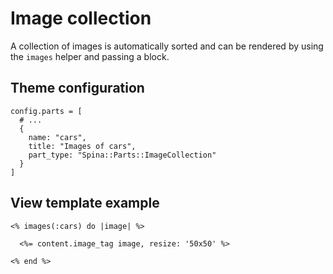 # Image collection

A collection of images is automatically sorted and can be rendered by using the `images` helper and passing a block.

## Theme configuration

```
config.parts = [
  # ...
  {
    name: "cars",
    title: "Images of cars",
    part_type: "Spina::Parts::ImageCollection"
  }
]
```

## View template example

```
<% images(:cars) do |image| %>

  <%= content.image_tag image, resize: '50x50' %>

<% end %>
```
